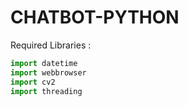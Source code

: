 # CHATBOT-PYTHON

Required Libraries :

```python
import datetime
import webbrowser
import cv2
import threading
```
